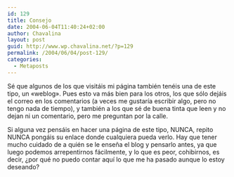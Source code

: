 ```yaml
---
id: 129
title: Consejo
date: 2004-06-04T11:40:24+02:00
author: Chavalina
layout: post
guid: http://www.wp.chavalina.net/?p=129
permalink: /2004/06/04/post-129/
categories:
  - Metaposts
---
```

Sé que algunos de los que visitáis mi página también tenéis una de este tipo, un «weblog». Pues esto va más bien para los otros, los que sólo dejáis el correo en los comentarios (a veces me gustaría escribir algo, pero no tengo nada de tiempo), y también a los que sé de buena tinta que leen y no dejan ni un comentario, pero me preguntan por la calle.

Si alguna vez pensáis en hacer una página de este tipo, NUNCA, repito NUNCA pongáis su enlace donde cualquiera pueda verlo. Hay que tener mucho cuidado de a quién se le enseña el blog y pensarlo antes, ya que luego podemos arrepentirnos fácilmente, y lo que es peor, cohibirnos, es decir, ¿por qué no puedo contar aquí lo que me ha pasado aunque lo estoy deseando?